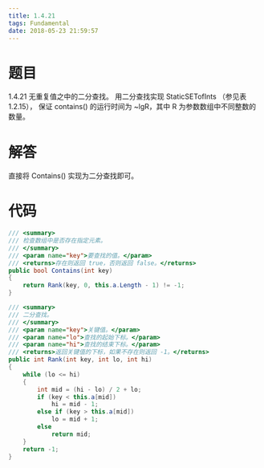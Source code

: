 ```yaml
---
title: 1.4.21
tags: Fundamental
date: 2018-05-23 21:59:57
---
```


# 题目

1.4.21
无重复值之中的二分查找。
用二分查找实现 StaticSETofInts （参见表 1.2.15），
保证 contains() 的运行时间为 ~lgR，其中 R 为参数数组中不同整数的数量。

# 解答

直接将 Contains() 实现为二分查找即可。

# 代码

```csharp
/// <summary>
/// 检查数组中是否存在指定元素。
/// </summary>
/// <param name="key">要查找的值。</param>
/// <returns>存在则返回 true，否则返回 false。</returns>
public bool Contains(int key)
{
    return Rank(key, 0, this.a.Length - 1) != -1;
}

/// <summary>
/// 二分查找。
/// </summary>
/// <param name="key">关键值。</param>
/// <param name="lo">查找的起始下标。</param>
/// <param name="hi">查找的结束下标。</param>
/// <returns>返回关键值的下标，如果不存在则返回 -1。</returns>
public int Rank(int key, int lo, int hi)
{
    while (lo <= hi)
    {
        int mid = (hi - lo) / 2 + lo;
        if (key < this.a[mid])
            hi = mid - 1;
        else if (key > this.a[mid])
            lo = mid + 1;
        else
            return mid;
    }
    return -1;
}
```
